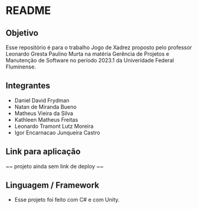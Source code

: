 # README

## Objetivo
Esse repositório é para o trabalho Jogo de Xadrez proposto pelo professor Leonardo Gresta Paulino Murta na matéria Gerência de Projetos e Manutenção de Software no período 2023.1 da Univeridade Federal Fluminense.

## Integrantes
* Daniel David Frydman
* Natan de Miranda Bueno
* Matheus Vieira da Silva
* Kathleen Matheus Freitas
* Leonardo Tramont Lutz Moreira
* Igor Encarnacao Junqueira Castro

## Link para aplicação
~~ projeto ainda sem link de deploy ~~

## Linguagem / Framework
* Esse projeto foi feito com C# e com Unity.
